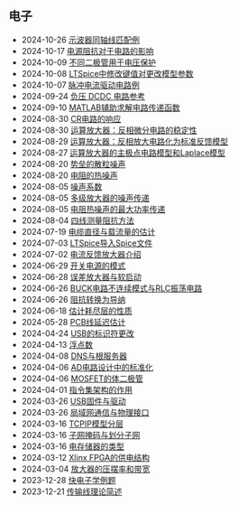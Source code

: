 <div class="timeline">
    <h2>电子</h2>
    <ul>
        <li>
            <span class="date">2024-10-26</span>
            <span class="event"><a href="/index.html?blog=DmZi_示波器同轴线匹配例">示波器同轴线匹配例</a></span>
        </li>
        <li>
            <span class="date">2024-10-17</span>
            <span class="event"><a href="/index.html?blog=DmZi_电源阻抗对于电路的影响">电源阻抗对于电路的影响</a></span>
        </li>
        <li>
            <span class="date">2024-10-09</span>
            <span class="event"><a href="/index.html?blog=DmZi_不同二极管用于电压保护">不同二极管用于电压保护</a></span>
        </li>
        <li>
            <span class="date">2024-10-08</span>
            <span class="event"><a href="/index.html?blog=DmZi_LTSpice中修改键值对更改模型参数">LTSpice中修改键值对更改模型参数</a></span>
        </li>
        <li>
            <span class="date">2024-10-07</span>
            <span class="event"><a href="/index.html?blog=DmZi_脉冲电流驱动电路例">脉冲电流驱动电路例</a></span>
        </li>
        <li>
            <span class="date">2024-09-24</span>
            <span class="event"><a href="/index.html?blog=DmZi_负压 DCDC 电路参考">负压 DCDC 电路参考</a></span>
        </li>
        <li>
            <span class="date">2024-09-10</span>
            <span class="event"><a href="/index.html?blog=DmZi_MATLAB辅助求解电路传递函数">MATLAB辅助求解电路传递函数</a></span>
        </li>
        <li>
            <span class="date">2024-08-30</span>
            <span class="event"><a href="/index.html?blog=DmZi_CR电路的响应">CR电路的响应</a></span>
        </li>
        <li>
            <span class="date">2024-08-30</span>
            <span class="event"><a href="/index.html?blog=DmZi_运算放大器：反相微分电路的稳定性">运算放大器：反相微分电路的稳定性</a></span>
        </li>
        <li>
            <span class="date">2024-08-29</span>
            <span class="event"><a href="/index.html?blog=DmZi_运算放大器：反相放大电路化为标准反馈模型">运算放大器：反相放大电路化为标准反馈模型</a></span>
        </li>
        <li>
            <span class="date">2024-08-27</span>
            <span class="event"><a href="/index.html?blog=DmZi_运算放大器的主极点电路模型和Laplace模型">运算放大器的主极点电路模型和Laplace模型</a></span>
        </li>
        <li>
            <span class="date">2024-08-20</span>
            <span class="event"><a href="/index.html?blog=DmZi_势垒的散粒噪声">势垒的散粒噪声</a></span>
        </li>
        <li>
            <span class="date">2024-08-20</span>
            <span class="event"><a href="/index.html?blog=DmZi_电阻的热噪声">电阻的热噪声</a></span>
        </li>
        <li>
            <span class="date">2024-08-05</span>
            <span class="event"><a href="/index.html?blog=DmZi_噪声系数">噪声系数</a></span>
        </li>
        <li>
            <span class="date">2024-08-05</span>
            <span class="event"><a href="/index.html?blog=DmZi_多级放大器的噪声传递">多级放大器的噪声传递</a></span>
        </li>
        <li>
            <span class="date">2024-08-05</span>
            <span class="event"><a href="/index.html?blog=DmZi_电阻热噪声的最大功率传递">电阻热噪声的最大功率传递</a></span>
        </li>
        <li>
            <span class="date">2024-08-04</span>
            <span class="event"><a href="/index.html?blog=DmZi_四线测量阻抗方法">四线测量阻抗方法</a></span>
        </li>
        <li>
            <span class="date">2024-07-19</span>
            <span class="event"><a href="/index.html?blog=DmZi_电缆直径与载流量的估计">电缆直径与载流量的估计</a></span>
        </li>
        <li>
            <span class="date">2024-07-03</span>
            <span class="event"><a href="/index.html?blog=DmZi_LTSpice导入用户元件">LTSpice导入Spice文件</a></span>
        </li>
        <li>
            <span class="date">2024-07-02</span>
            <span class="event"><a href="/index.html?blog=DmZi_电流反馈放大器介绍">电流反馈放大器介绍</a></span>
        </li>
        <li>
            <span class="date">2024-06-29</span>
            <span class="event"><a href="/index.html?blog=DmZi_开关电源的模式">开关电源的模式</a></span>
        </li>
        <li>
            <span class="date">2024-06-28</span>
            <span class="event"><a href="/index.html?blog=DmZi_误差放大器与软启动">误差放大器与软启动</a></span>
        </li>
        <li>
            <span class="date">2024-06-26</span>
            <span class="event"><a href="/index.html?blog=DmZi_BUCK电路不连续模式与RLC振荡电路">BUCK电路不连续模式与RLC振荡电路</a></span>
        </li>
        <li>
            <span class="date">2024-06-26</span>
            <span class="event"><a href="/index.html?blog=DmZi_阻抗转换为导纳">阻抗转换为导纳</a></span>
        </li>
        <li>
            <span class="date">2024-06-18</span>
            <span class="event"><a href="/index.html?blog=DmZi_估计耗尽层的性质">估计耗尽层的性质</a></span>
        </li>
        <li>
            <span class="date">2024-05-28</span>
            <span class="event"><a href="/index.html?blog=DmZi_PCB线延迟估计">PCB线延迟估计</a></span>
        </li>
        <li>
            <span class="date">2024-04-24</span>
            <span class="event"><a href="/index.html?blog=DmZi_USB的标识符更改">USB的标识符更改</a></span>
        </li>
        <li>
            <span class="date">2024-04-13</span>
            <span class="event"><a href="/index.html?blog=DmZi_浮点数">浮点数</a></span>
        </li>
        <li>
            <span class="date">2024-04-08</span>
            <span class="event"><a href="/index.html?blog=DmZi_DNS与根服务器">DNS与根服务器</a></span>
        </li>
        <li>
            <span class="date">2024-04-06</span>
            <span class="event"><a href="/index.html?blog=DmZi_AD电路设计中的标准化">AD电路设计中的标准化</a></span>
        </li>
        <li>
            <span class="date">2024-04-06</span>
            <span class="event"><a href="/index.html?blog=DmZi_MOSFET的体二极管">MOSFET的体二极管</a></span>
        </li>
        <li>
            <span class="date">2024-04-01</span>
            <span class="event"><a href="/index.html?blog=DmZi_指令集架构的作用">指令集架构的作用</a></span>
        </li>
        <li>
            <span class="date">2024-03-26</span>
            <span class="event"><a href="/index.html?blog=DmZi_USB固件与驱动">USB固件与驱动</a></span>
        </li>
        <li>
            <span class="date">2024-03-26</span>
            <span class="event"><a href="/index.html?blog=DmZi_局域网通信与物理接口">局域网通信与物理接口</a></span>
        </li>
        <li>
            <span class="date">2024-03-16</span>
            <span class="event"><a href="/index.html?blog=DmZi_TCPIP模型分层">TCPIP模型分层</a></span>
        </li>
        <li>
            <span class="date">2024-03-16</span>
            <span class="event"><a href="/index.html?blog=DmZi_子网掩码与划分子网">子网掩码与划分子网</a></span>
        </li>
        <li>
            <span class="date">2024-03-16</span>
            <span class="event"><a href="/index.html?blog=DmZi_电存储器的类型">电存储器的类型</a></span>
        </li>
        <li>
            <span class="date">2024-03-12</span>
            <span class="event"><a href="/index.html?blog=DmZi_Xlinx-FPGA的供电结构">Xlinx FPGA的供电结构</a></span>
        </li>
        <li>
            <span class="date">2024-03-04</span>
            <span class="event"><a href="/index.html?blog=DmZi_放大器的压摆率和带宽">放大器的压摆率和带宽</a></span>
        </li>
        <li>
            <span class="date">2023-12-28</span>
            <span class="event"><a href="/index.html?blog=DmZi_快电子学例题">快电子学例题</a></span>
        </li>
        <li>
            <span class="date">2023-12-21</span>
            <span class="event"><a href="/index.html?blog=DmZi_传输线理论简述">传输线理论简述</a></span>
        </li>
    </ul>
</div>
